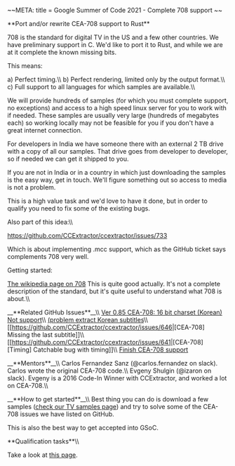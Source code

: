 \~\~META: title = Google Summer of Code 2021 - Complete 708 support \~\~

 **Port and/or rewrite CEA-708 support to Rust\*\*

708 is the standard for digital TV in the US and a few other countries.
We have preliminary support in C. We\'d like to port it to Rust, and
while we are at it complete the known missing bits.

This means:

a\) Perfect timing.\\\\ b) Perfect rendering, limited only by the output
format.\\\\ c) Full support to all languages for which samples are
available.\\\\

We will provide hundreds of samples (for which you must complete
support, no exceptions) and access to a high speed linux server for you
to work with if needed. These samples are usually very large (hundreds
of megabytes each) so working locally may not be feasible for you if you
don\'t have a great internet connection.

For developers in India we have someone there with an external 2 TB
drive with a copy of all our samples. That drive goes from developer to
developer, so if needed we can get it shipped to you.

If you are not in India or in a country in which just downloading the
samples is the easy way, get in touch. We\'ll figure something out so
access to media is not a problem.

This is a high value task and we\'d love to have it done, but in order
to qualify you need to fix some of the existing bugs.

Also part of this idea:\\\\

<https://github.com/CCExtractor/ccextractor/issues/733>

Which is about implementing .mcc support, which as the GitHub ticket
says complements 708 very well.

Getting started:

[The wikipedia page on
708](https://en.wikipedia.org/wiki/CEA-708) This is quite
good actually. It\'s not a complete description of the standard, but
it\'s quite useful to understand what 708 is about.\\\\

\_\_\*\*Related GitHub Issues\*\*\_\_\\\\ [Ver 0.85 CEA-708: 16 bit
charset (Korean) Not
support](https://github.com/CCExtractor/ccextractor/issues/690)\\\\
[(problem extract Korean
subtitles](https://github.com/CCExtractor/ccextractor/issues/677)\\\\
\[\[<https://github.com/CCExtractor/ccextractor/issues/646>\|\[CEA-708\]
Missing the last subtitle\]\]\\\\
\[\[<https://github.com/CCExtractor/ccextractor/issues/641>\|\[CEA-708\]
\[Timing\] Catchable bug with timing\]\]\\\\ [Finish CEA-708
support](https://github.com/CCExtractor/ccextractor/issues/3)

\_\_\*\*Mentors\*\*\_\_\\\\ Carlos Fernandez Sanz (\@carlos.fernandez on
slack). Carlos wrote the original CEA-708 code.\\\\ Evgeny Shulgin
(\@izaron on slack). Evgeny is a 2016 Code-In Winner with CCExtractor,
and worked a lot on CEA-708.\\\\

\_\_\*\*How to get started\*\*\_\_\\\\ Best thing you can do is download
a few samples ([check our TV samples
page](public/general/tvsamples)) and try to solve some of the
CEA-708 issues we have listed on GitHub.

This is also the best way to get accepted into GSoC.

 **Qualification tasks\*\*\\\\

Take a look at [this
page](https://ccextractor.org/public/gsoc/takehome).

